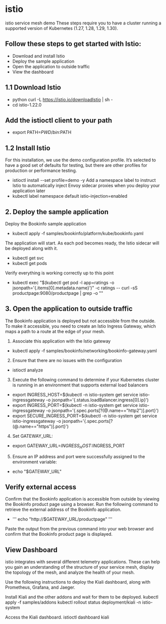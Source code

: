 # istio
istio service mesh demo
These steps require you to have a cluster running a supported version of Kubernetes (1.27, 1.28, 1.29, 1.30). 

## Follow these steps to get started with Istio:
- Download and install Istio
- Deploy the sample application
- Open the application to outside traffic
- View the dashboard

## 1.1 Download Istio
- python curl -L https://istio.io/downloadIstio | sh -
- cd istio-1.22.0
## Add the istioctl client to your path
- export PATH=$PWD/bin:$PATH

## 1.2 Install Istio
 For this installation, we use the demo configuration profile. It’s selected to have a good set of defaults for testing, but there are other profiles for production or performance testing.
- istioctl install --set profile=demo -y
 Add a namespace label to instruct Istio to automatically inject Envoy sidecar proxies when you deploy your application later
- kubectl label namespace default istio-injection=enabled
  
## 2. Deploy the sample application
Deploy the Bookinfo sample application
- kubectl apply -f samples/bookinfo/platform/kube/bookinfo.yaml
  
The application will start. As each pod becomes ready, the Istio sidecar will be deployed along with it.

- kubectl get svc
- kubectl get pods

Verify everything is working correctly up to this point
- kubectl exec "$(kubectl get pod -l app=ratings -o jsonpath='{.items[0].metadata.name}')" -c ratings -- curl -sS productpage:9080/productpage | grep -o "<title>.*</title>"

## 3. Open the application to outside traffic
The Bookinfo application is deployed but not accessible from the outside. To make it accessible, you need to create an Istio Ingress Gateway, which maps a path to a route at the edge of your mesh.

1. Associate this application with the Istio gateway
- kubectl apply -f samples/bookinfo/networking/bookinfo-gateway.yaml
2. Ensure that there are no issues with the configuration
- istioctl analyze
3. Execute the following command to determine if your Kubernetes cluster is running in an environment that supports external load balancers
- export INGRESS_HOST=$(kubectl -n istio-system get service istio-ingressgateway -o jsonpath='{.status.loadBalancer.ingress[0].ip}')
- export INGRESS_PORT=$(kubectl -n istio-system get service istio-ingressgateway -o jsonpath='{.spec.ports[?(@.name=="http2")].port}')
- export SECURE_INGRESS_PORT=$(kubectl -n istio-system get service istio-ingressgateway -o jsonpath='{.spec.ports[?(@.name=="https")].port}')

4. Set GATEWAY_URL:
- export GATEWAY_URL=$INGRESS_HOST:$INGRESS_PORT

5. Ensure an IP address and port were successfully assigned to the environment variable:
- echo "$GATEWAY_URL"
## Verify external access
Confirm that the Bookinfo application is accessible from outside by viewing the Bookinfo product page using a browser.
Run the following command to retrieve the external address of the Bookinfo application.

- ''' echo "http://$GATEWAY_URL/productpage" '''
  
Paste the output from the previous command into your web browser and confirm that the Bookinfo product page is displayed.

## View Dashboard
istio integrates with several different telemetry applications. 
These can help you gain an understanding of the structure of your service mesh, display the topology of the mesh, and analyze the health of your mesh.

Use the following instructions to deploy the Kiali dashboard, along with Prometheus, Grafana, and Jaeger.

Install Kiali and the other addons and wait for them to be deployed.
kubectl apply -f samples/addons
kubectl rollout status deployment/kiali -n istio-system

Access the Kiali dashboard.
istioctl dashboard kiali







